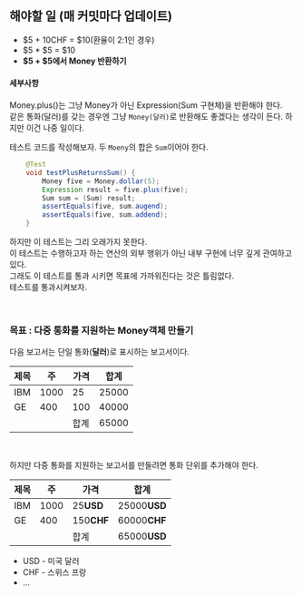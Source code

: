 ## 해야할 일 (매 커밋마다 업데이트)
* $5 + 10CHF = $10(환율이 2:1인 경우)
* $5 * $5 = $10
* **$5 + $5에서 Money 반환하기**

#### 세부사항
Money.plus()는 그냥 Money가 아닌 Expression(Sum 구현체)을 반환해야 한다. <br>
같은 통화(달러)를 갖는 경우엔 그냥 `Money(달러)`로 반환해도 좋겠다는 생각이 든다. 하지만 이건 나중 일이다.

테스트 코드를 작성해보자. 두 `Moeny`의 합은 `Sum`이어야 한다.
```java
    @Test
    void testPlusReturnsSum() {
        Money five = Money.dollar(5);
        Expression result = five.plus(five);
        Sum sum = (Sum) result;
        assertEquals(five, sum.augend);
        assertEquals(five, sum.addend);
    }
```
하지만 이 테스트는 그리 오래가지 못한다. <br> 
이 테스트는 수행하고자 하는 연산의 외부 행위가 아닌 내부 구현에 너무 깊게 관여하고 있다. <br>
그래도 이 테스트를 통과 시키면 목표에 가까워진다는 것은 틀림없다. <br>
테스트를 통과시켜보자.


<br>

### 목표 : 다중 통화를 지원하는 Money객체 만들기
다음 보고서는 단일 통화(**달러**)로 표시하는 보고서이다.

| 제목   | 주   | 가격  | 합계    |
|------|-----|-----|-------|
| IBM  | 1000 | 25  | 25000 |
| GE   | 400 | 100 | 40000 |
|  |     | 합계  | 65000 |

<br>

하지만 다중 통화를 지원하는 보고서를 만들려면 통화 단위를 추가해야 한다.

| 제목   | 주   | 가격         | 합계           |
|------|-----|------------|--------------|
| IBM  | 1000 | 25**USD**  | 25000**USD** |
| GE   | 400 | 150**CHF** | 60000**CHF** |
|  |     | 합계         | 65000**USD** |

* USD - 미국 달러
* CHF - 스위스 프랑
* ...